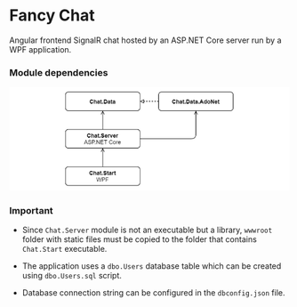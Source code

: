 # Fancy Chat

Angular frontend SignalR chat hosted by an ASP.NET Core server run by a WPF application.

### Module dependencies

![Module relations](modules.png)

### Important

* Since `Chat.Server` module is not an executable but a library, `wwwroot` folder with static files must be copied to the folder that contains `Chat.Start` executable.

* The application uses a `dbo.Users` database table which can be created using `dbo.Users.sql` script.

* Database connection string can be configured in the `dbconfig.json` file.
